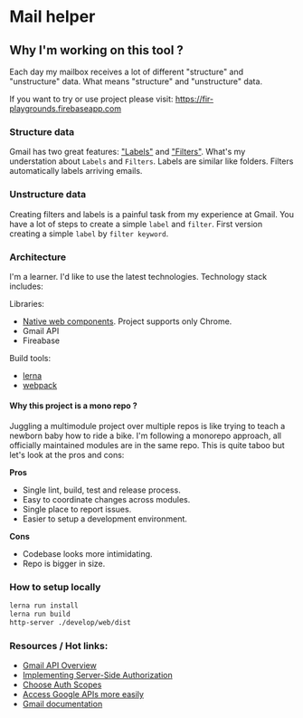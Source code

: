 # Mail helper

## Why I'm working on this tool ? 

Each day my mailbox receives a lot of different "structure"  and "unstructure" data. What means "structure" and "unstructure" data.

If you want to try or use project please visit: https://fir-playgrounds.firebaseapp.com

### Structure data

Gmail has two great features: ["Labels"](https://support.google.com/mail/answer/118708?co=GENIE.Platform%3DAndroid&hl=en) and ["Filters"](https://support.google.com/mail/answer/6579?hl=en). What's my understation about `Labels` and `Filters`. Labels are similar like folders. Filters automatically labels arriving emails.

### Unstructure data

Creating filters and labels is a painful task from my experience at Gmail. You have a lot of steps to create a simple `label` and `filter`. First version creating a simple `label` by `filter keyword`.

### Architecture

I'm a learner. I'd like to use the latest technologies. Technology stack includes: 

Libraries:

- [Native web components](https://developer.mozilla.org/en-US/docs/Web/Web_Components). Project supports only Chrome.
- Gmail API 
- Fireabase

Build tools: 
- [lerna](https://github.com/lerna/lerna)
- [webpack](https://webpack.js.org/)

#### Why this project is a mono repo ?

Juggling a multimodule project over multiple repos is like trying to teach a newborn baby how to ride a bike. I'm following a monorepo approach, all officially maintained modules are in the same repo. This is quite taboo but let's look at the pros and cons:

**Pros**
- Single lint, build, test and release process.
- Easy to coordinate changes across modules.
- Single place to report issues.
- Easier to setup a development environment.

**Cons**
- Codebase looks more intimidating.
- Repo is bigger in size.

### How to setup locally

```bash
lerna run install
lerna run build
http-server ./develop/web/dist
```

### Resources / Hot links: 

- [Gmail API Overview](https://developers.google.com/gmail/api/guides/)
- [Implementing Server-Side Authorization](https://developers.google.com/gmail/api/auth/web-server)
- [Choose Auth Scopes](https://developers.google.com/gmail/api/auth/scopes)
- [Access Google APIs more easily](https://developers.google.com/api-client-library/)
- [Gmail documentation](https://apis-nodejs.firebaseapp.com/gmail/index.html)